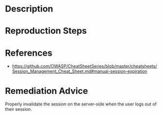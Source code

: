 # Description


# Reproduction Steps


# References

- https://github.com/OWASP/CheatSheetSeries/blob/master/cheatsheets/Session_Management_Cheat_Sheet.md#manual-session-expiration


# Remediation Advice

Properly invalidate the session on the server-side when the user logs out of their session.